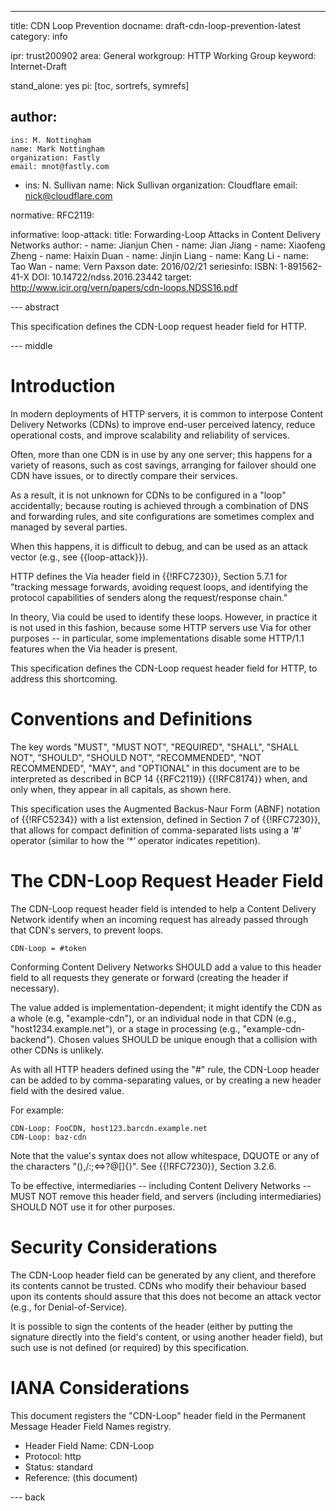 ---
title: CDN Loop Prevention
docname: draft-cdn-loop-prevention-latest
category: info

ipr: trust200902
area: General
workgroup: HTTP Working Group
keyword: Internet-Draft

stand_alone: yes
pi: [toc, sortrefs, symrefs]

author:
 -
    ins: M. Nottingham
    name: Mark Nottingham
    organization: Fastly
    email: mnot@fastly.com
 -
    ins: N. Sullivan
    name: Nick Sullivan
    organization: Cloudflare
    email: nick@cloudflare.com

normative:
  RFC2119:

informative:
  loop-attack:
    title: Forwarding-Loop Attacks in Content Delivery Networks
    author:
    - name: Jianjun Chen
    - name: Jian Jiang
    - name: Xiaofeng Zheng
    - name: Haixin Duan
    - name: Jinjin Liang
    - name: Kang Li
    - name: Tao Wan
    - name: Vern Paxson
    date: 2016/02/21
    seriesinfo:
      ISBN: 1-891562-41-X
      DOI: 10.14722/ndss.2016.23442
    target: http://www.icir.org/vern/papers/cdn-loops.NDSS16.pdf



--- abstract

This specification defines the CDN-Loop request header field for HTTP.

--- middle

# Introduction

In modern deployments of HTTP servers, it is common to interpose Content Delivery Networks (CDNs)
to improve end-user perceived latency, reduce operational costs, and improve scalability and
reliability of services.

Often, more than one CDN is in use by any one server; this happens for a variety of reasons, such
as cost savings, arranging for failover should one CDN have issues, or to directly compare their
services.

As a result, it is not unknown for CDNs to be configured in a "loop" accidentally; because routing
is achieved through a combination of DNS and forwarding rules, and site configurations are
sometimes complex and managed by several parties.

When this happens, it is difficult to debug, and can be used as an attack vector (e.g., see
{{loop-attack}}).

HTTP defines the Via header field in {{!RFC7230}}, Section 5.7.1 for "tracking message forwards,
avoiding request loops, and identifying the protocol capabilities of senders along the
request/response chain."

In theory, Via could be used to identify these loops. However, in practice it is not used in this
fashion, because some HTTP servers use Via for other purposes -- in particular, some
implementations disable some HTTP/1.1 features when the Via header is present.

This specification defines the CDN-Loop request header field for HTTP, to address this shortcoming.



# Conventions and Definitions

The key words "MUST", "MUST NOT", "REQUIRED", "SHALL", "SHALL NOT", "SHOULD", "SHOULD NOT",
"RECOMMENDED", "NOT RECOMMENDED", "MAY", and "OPTIONAL" in this document are to be interpreted as
described in BCP 14 {{RFC2119}} {{!RFC8174}} when, and only when, they appear in all capitals, as
shown here.

This specification uses the Augmented Backus-Naur Form (ABNF) notation of {{!RFC5234}} with a list
extension, defined in Section 7 of {{!RFC7230}}, that allows for compact definition of
comma-separated lists using a ‘#’ operator (similar to how the ‘*’ operator indicates repetition).

# The CDN-Loop Request Header Field

The CDN-Loop request header field is intended to help a Content Delivery Network identify when an incoming request has already passed through that CDN's servers, to prevent loops.

~~~ abnf
CDN-Loop = #token
~~~

Conforming Content Delivery Networks SHOULD add a value to this header field to all requests they
generate or forward (creating the header if necessary).

The value added is implementation-dependent; it might identify the CDN as a whole (e.g,
"example-cdn"), or an individual node in that CDN (e.g., "host1234.example.net"), or a stage in
processing (e.g., "example-cdn-backend"). Chosen values SHOULD be unique enough that a collision
with other CDNs is unlikely.

As with all HTTP headers defined using the "#" rule, the CDN-Loop header can be added to by comma-separating values, or by creating a new header field with the desired value.

For example:

~~~ example
CDN-Loop: FooCDN, host123.barcdn.example.net
CDN-Loop: baz-cdn
~~~

Note that the value's syntax does not allow whitespace, DQUOTE or any of the characters
"(),/:;<=>?@[\]{}". See {{!RFC7230}}, Section 3.2.6.

To be effective, intermediaries -- including Content Delivery Networks -- MUST NOT remove this
header field, and servers (including intermediaries) SHOULD NOT use it for other purposes.


# Security Considerations

The CDN-Loop header field can be generated by any client, and therefore its contents cannot be
trusted. CDNs who modify their behaviour based upon its contents should assure that this does not
become an attack vector (e.g., for Denial-of-Service).

It is possible to sign the contents of the header (either by putting the signature directly into
the field's content, or using another header field), but such use is not defined (or required) by
this specification.



# IANA Considerations

This document registers the "CDN-Loop" header field in the Permanent Message Header Field Names registry.

* Header Field Name: CDN-Loop
* Protocol: http
* Status: standard
* Reference: (this document)


--- back


